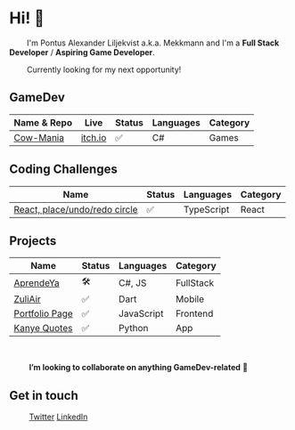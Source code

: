 # Hi! 👋 

&nbsp;&nbsp;&nbsp;&nbsp;&nbsp;&nbsp;&nbsp;&nbsp;I'm Pontus Alexander Liljekvist a.k.a. Mekkmann and I'm a **Full Stack Developer** / **Aspiring Game Developer**.

&nbsp;&nbsp;&nbsp;&nbsp;&nbsp;&nbsp;&nbsp;&nbsp;Currently looking for my next opportunity!
## GameDev

| Name & Repo | Live                                                       | Status  | Languages                 | Category |
|--------------------------------------------------------------|-|--------|---------------------------|--------|
| [Cow-Mania](https://github.com/mekkmann/) | [itch.io](https://mekkmann.itch.io/cow-mania) | ✅   | C# | Games               |

## Coding Challenges

| Name                                                         | Status  | Languages                 | Category |
|--------------------------------------------------------------|---------|---------------------------|--------|
| [React, place/undo/redo circle](https://github.com/mekkmann/react-interview-place-circle-on-click) |   ✅   | TypeScript | React               |


## Projects

| Name                                                         | Status  | Languages                 | Category |
|--------------------------------------------------------------|---------|---------------------------| -------- |
| [AprendeYa](https://github.com/mekkmann/AprendeYa) |   🛠️   | C#, JS               | FullStack |
| [ZuliAir](https://github.com/mekkmann/flutter-ryr-departures-arn/) |   ✅   | Dart                | Mobile |
| [Portfolio Page](https://github.com/mekkmann/Portfolio-Page) |   ✅   | JavaScript                | Frontend |
| [Kanye Quotes](https://github.com/mekkmann/Python-Kanye-Quotes)|   ✅   | Python               | App |

<br/>

&nbsp;&nbsp;&nbsp;&nbsp;&nbsp;&nbsp;&nbsp;&nbsp; **I’m looking to collaborate on anything GameDev-related** 💞️ 

## Get in touch
&nbsp;&nbsp;&nbsp;&nbsp;&nbsp;&nbsp;&nbsp;&nbsp; [Twitter](https://twitter.com/othermekkmann) [LinkedIn](https://www.linkedin.com/in/pontus-liljekvist-b7224517a/)

<!---
mekkmann/mekkmann is a ✨ special ✨ repository because its `README.md` (this file) appears on your GitHub profile.
You can click the Preview link to take a look at your changes.
--->

